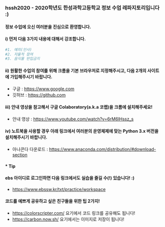 ### hssh2020 - 2020학년도 한성과학고등학교 정보 수업 레파지토리입니다 :)

#### 정보 수업에 오신 여러분을 진심으로 환영합니다.

#### i) 먼저 다음 3가지 내용에 대해서 강조합니다.

```python
#1. 예의(인사)
#2. 자율적 참여
#3. 음식물 반입금지
```

#### ii) 원활한 수업의 참여를 위해 크롬을 기본 브라우저로 지정해주시고, 다음 2개의 사이트에 가입해주시기 바랍니다.

- 구글 : https://www.google.com  
- 깃허브 : https://github.com

#### iii) 안내 영상을 참고해서 구글 Colaboratory(a.k.a 코랩)을 크롬에 설치해주세요!

- 안내 영상 : https://www.youtube.com/watch?v=6rM6lHssz_s

#### iv) 노트북을 사용할 경우 아래 링크에서 여러분의 운영체제에 맞는 Python 3.x 버전을 설치해주시기 바랍니다.

- 아나콘다 다운로드 : https://www.anaconda.com/distribution/#download-section


#### * Tip
#### ebs 아이디로 로그인하면 다음 링크에서도 실습을 즐길 수(!) 있습니다! :)
- https://www.ebssw.kr/txt/practice/workspace
#### 코드를 예쁘게 공유하고 싶은 친구들을 위한 팁 2가지!
- https://colorscripter.com/ 요기에서 코드 링크를 공유해도 됩니다!
- https://carbon.now.sh/ 요기에서는 이미지로 저장이 됩니다!

